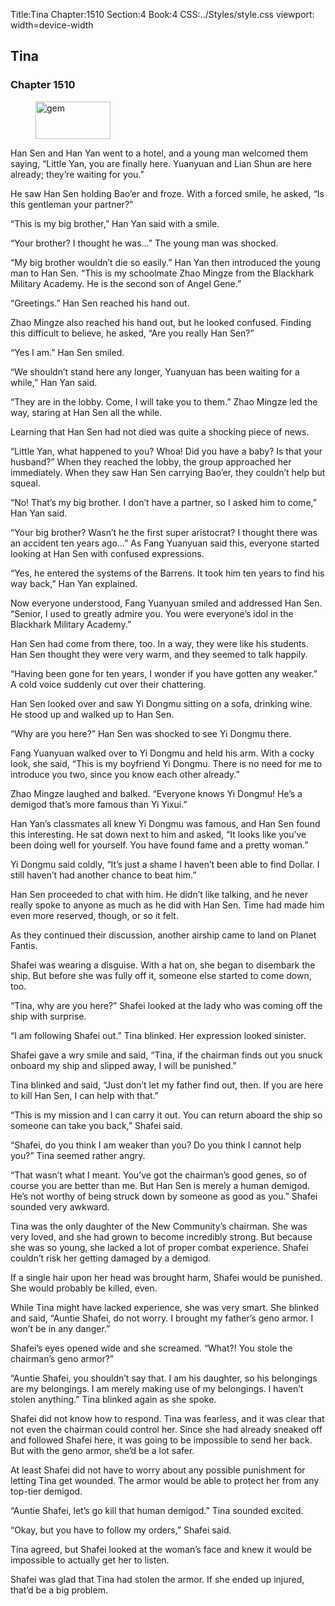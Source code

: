 Title:Tina 
Chapter:1510 
Section:4 
Book:4 
CSS:../Styles/style.css 
viewport: width=device-width
  
## Tina
### Chapter 1510 
<figure>
	<img src="../Images/gem.gif" alt="gem" id="gem" width="120" height="60" />
</figure>
  

  
  Han Sen and Han Yan went to a hotel, and a young man welcomed them saying, “Little Yan, you are finally here. Yuanyuan and Lian Shun are here already; they’re waiting for you.”

He saw Han Sen holding Bao’er and froze. With a forced smile, he asked, “Is this gentleman your partner?”

“This is my big brother,” Han Yan said with a smile.

“Your brother? I thought he was…” The young man was shocked.

“My big brother wouldn’t die so easily.” Han Yan then introduced the young man to Han Sen. “This is my schoolmate Zhao Mingze from the Blackhark Military Academy. He is the second son of Angel Gene.”

“Greetings.” Han Sen reached his hand out.

Zhao Mingze also reached his hand out, but he looked confused. Finding this difficult to believe, he asked, “Are you really Han Sen?”

“Yes I am.” Han Sen smiled.

“We shouldn’t stand here any longer, Yuanyuan has been waiting for a while,” Han Yan said.

“They are in the lobby. Come, I will take you to them.” Zhao Mingze led the way, staring at Han Sen all the while.

Learning that Han Sen had not died was quite a shocking piece of news.

“Little Yan, what happened to you? Whoa! Did you have a baby? Is that your husband?” When they reached the lobby, the group approached her immediately. When they saw Han Sen carrying Bao’er, they couldn’t help but squeal.

“No! That’s my big brother. I don’t have a partner, so I asked him to come,” Han Yan said.

“Your big brother? Wasn’t he the first super aristocrat? I thought there was an accident ten years ago…” As Fang Yuanyuan said this, everyone started looking at Han Sen with confused expressions.

“Yes, he entered the systems of the Barrens. It took him ten years to find his way back,” Han Yan explained.

Now everyone understood, Fang Yuanyuan smiled and addressed Han Sen. “Senior, I used to greatly admire you. You were everyone’s idol in the Blackhark Military Academy.”

Han Sen had come from there, too. In a way, they were like his students. Han Sen thought they were very warm, and they seemed to talk happily.

“Having been gone for ten years, I wonder if you have gotten any weaker.” A cold voice suddenly cut over their chattering.

Han Sen looked over and saw Yi Dongmu sitting on a sofa, drinking wine. He stood up and walked up to Han Sen.

“Why are you here?” Han Sen was shocked to see Yi Dongmu there.

Fang Yuanyuan walked over to Yi Dongmu and held his arm. With a cocky look, she said, “This is my boyfriend Yi Dongmu. There is no need for me to introduce you two, since you know each other already.”

Zhao Mingze laughed and balked. “Everyone knows Yi Dongmu! He’s a demigod that’s more famous than Yi Yixui.”

Han Yan’s classmates all knew Yi Dongmu was famous, and Han Sen found this interesting. He sat down next to him and asked, “It looks like you’ve been doing well for yourself. You have found fame and a pretty woman.”

Yi Dongmu said coldly, “It’s just a shame I haven’t been able to find Dollar. I still haven’t had another chance to beat him.”

Han Sen proceeded to chat with him. He didn’t like talking, and he never really spoke to anyone as much as he did with Han Sen. Time had made him even more reserved, though, or so it felt.

As they continued their discussion, another airship came to land on Planet Fantis.

Shafei was wearing a disguise. With a hat on, she began to disembark the ship. But before she was fully off it, someone else started to come down, too.

“Tina, why are you here?” Shafei looked at the lady who was coming off the ship with surprise.

“I am following Shafei out.” Tina blinked. Her expression looked sinister.

Shafei gave a wry smile and said, “Tina, if the chairman finds out you snuck onboard my ship and slipped away, I will be punished.”

Tina blinked and said, “Just don’t let my father find out, then. If you are here to kill Han Sen, I can help with that.”

“This is my mission and I can carry it out. You can return aboard the ship so someone can take you back,” Shafei said.

“Shafei, do you think I am weaker than you? Do you think I cannot help you?” Tina seemed rather angry.

“That wasn’t what I meant. You’ve got the chairman’s good genes, so of course you are better than me. But Han Sen is merely a human demigod. He’s not worthy of being struck down by someone as good as you.” Shafei sounded very awkward.

Tina was the only daughter of the New Community’s chairman. She was very loved, and she had grown to become incredibly strong. But because she was so young, she lacked a lot of proper combat experience. Shafei couldn’t risk her getting damaged by a demigod.

If a single hair upon her head was brought harm, Shafei would be punished. She would probably be killed, even.

While Tina might have lacked experience, she was very smart. She blinked and said, “Auntie Shafei, do not worry. I brought my father’s geno armor. I won’t be in any danger.”

Shafei’s eyes opened wide and she screamed. “What?! You stole the chairman’s geno armor?”

“Auntie Shafei, you shouldn’t say that. I am his daughter, so his belongings are my belongings. I am merely making use of my belongings. I haven’t stolen anything.” Tina blinked again as she spoke.

Shafei did not know how to respond. Tina was fearless, and it was clear that not even the chairman could control her. Since she had already sneaked off and followed Shafei here, it was going to be impossible to send her back. But with the geno armor, she’d be a lot safer.

At least Shafei did not have to worry about any possible punishment for letting Tina get wounded. The armor would be able to protect her from any top-tier demigod.

“Auntie Shafei, let’s go kill that human demigod.” Tina sounded excited.

“Okay, but you have to follow my orders,” Shafei said.

Tina agreed, but Shafei looked at the woman’s face and knew it would be impossible to actually get her to listen.

Shafei was glad that Tina had stolen the armor. If she ended up injured, that’d be a big problem.
